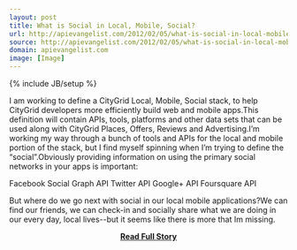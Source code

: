 ```yaml
---
layout: post
title: What is Social in Local, Mobile, Social?
url: http://apievangelist.com/2012/02/05/what-is-social-in-local-mobile-social/
source: http://apievangelist.com/2012/02/05/what-is-social-in-local-mobile-social/
domain: apievangelist.com
image: [Image]
---
```

{% include JB/setup %}<p>I am working to define a&nbsp;CityGrid Local, Mobile, Social stack, to help CityGrid developers more efficiently build web and mobile apps.This definition will contain APIs, tools, platforms and other data sets that can be used along with&nbsp;CityGrid Places,&nbsp;Offers,&nbsp;Reviews&nbsp;and&nbsp;Advertising.I&rsquo;m working my way through a bunch of tools and APIs for the local and mobile portion of the stack, but I find myself spinning when I&rsquo;m trying to define the &ldquo;social&rdquo;.Obviously providing information on using the primary social networks in your apps is important:

Facebook Social Graph API
Twitter API
Google+ API
Foursquare API

But where do we go next with social in our local mobile applications?We can find our friends, we can check-in and socially share what we are doing in our every day, local lives--but it seems like there is more that Im missing.</p>
<center><p><a href="http://apievangelist.com/2012/02/05/what-is-social-in-local-mobile-social/" style='padding:25px; font-sze:18px; font-weight: bold;'>Read Full Story</a></p></center>

